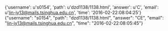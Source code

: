 {'username': u's0154', 'path': u'dzd1138/1138.html', 'answer': u'C', 'email': u'lin-jy13@mails.tsinghua.edu.cn', 'time': '2016-02-22:08:04:25'}
{"username": "s0154", "path": "dzd1138/1138.html", "answer": "CE", "email": "lin-jy13@mails.tsinghua.edu.cn", "time": "2016-02-22:08:05:45"}